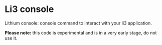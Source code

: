 # Li3 console

Lithium console: console command to interact with your li3 application.

**Please note:** this code is experimental and is in a very early stage, do not use it.
